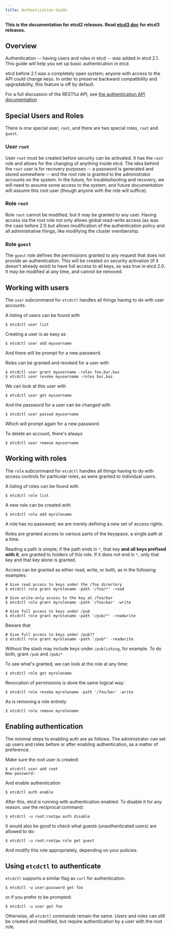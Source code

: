 ```yaml
---
title: Authentication Guide
---
```


**This is the documentation for etcd2 releases. Read [etcd3 doc][v3-docs] for etcd3 releases.**

[v3-docs]: ../docs.md#documentation

## Overview

Authentication -- having users and roles in etcd -- was added in etcd 2.1. This guide will help you set up basic authentication in etcd.

etcd before 2.1 was a completely open system; anyone with access to the API could change keys. In order to preserve backward compatibility and upgradability, this feature is off by default.

For a full discussion of the RESTful API, see [the authentication API documentation][auth-api]

## Special Users and Roles

There is one special user, `root`, and there are two special roles, `root` and `guest`.

### User `root`

User `root` must be created before security can be activated. It has the `root` role and allows for the changing of anything inside etcd. The idea behind the `root` user is for recovery purposes -- a password is generated and stored somewhere -- and the root role is granted to the administrator accounts on the system. In the future, for troubleshooting and recovery, we will need to assume some access to the system, and future documentation will assume this root user (though anyone with the role will suffice).

### Role `root`

Role `root` cannot be modified, but it may be granted to any user. Having access via the root role not only allows global read-write access (as was the case before 2.1) but allows modification of the authentication policy and all administrative things, like modifying the cluster membership.

### Role `guest`

The `guest` role defines the permissions granted to any request that does not provide an authentication. This will be created on security activation (if it doesn't already exist) to have full access to all keys, as was true in etcd 2.0. It may be modified at any time, and cannot be removed.

## Working with users

The `user` subcommand for `etcdctl` handles all things having to do with user accounts.

A listing of users can be found with

```
$ etcdctl user list
```

Creating a user is as easy as

```
$ etcdctl user add myusername
```

And there will be prompt for a new password.

Roles can be granted and revoked for a user with

```
$ etcdctl user grant myusername -roles foo,bar,baz
$ etcdctl user revoke myusername -roles bar,baz
```

We can look at this user with

```
$ etcdctl user get myusername
```

And the password for a user can be changed with

```
$ etcdctl user passwd myusername
```

Which will prompt again for a new password.

To delete an account, there's always
```
$ etcdctl user remove myusername
```


## Working with roles

The `role` subcommand for `etcdctl` handles all things having to do with access controls for particular roles, as were granted to individual users.

A listing of roles can be found with

```
$ etcdctl role list
```

A new role can be created with

```
$ etcdctl role add myrolename
```

A role has no password; we are merely defining a new set of access rights.

Roles are granted access to various parts of the keyspace, a single path at a time.

Reading a path is simple; if the path ends in `*`, that key **and all keys prefixed with it**, are granted to holders of this role. If it does not end in `*`, only that key and that key alone is granted.

Access can be granted as either read, write, or both, as in the following examples:

```
# Give read access to keys under the /foo directory
$ etcdctl role grant myrolename -path '/foo/*' -read

# Give write-only access to the key at /foo/bar
$ etcdctl role grant myrolename -path '/foo/bar' -write

# Give full access to keys under /pub
$ etcdctl role grant myrolename -path '/pub/*' -readwrite
```

Beware that

```
# Give full access to keys under /pub??
$ etcdctl role grant myrolename -path '/pub*' -readwrite
```

Without the slash may include keys under `/publishing`, for example. To do both, grant `/pub` and `/pub/*`

To see what's granted, we can look at the role at any time:

```
$ etcdctl role get myrolename
```

Revocation of permissions is done the same logical way:

```
$ etcdctl role revoke myrolename -path '/foo/bar' -write
```

As is removing a role entirely

```
$ etcdctl role remove myrolename
```

## Enabling authentication

The minimal steps to enabling auth are as follows. The administrator can set up users and roles before or after enabling authentication, as a matter of preference.

Make sure the root user is created:

```
$ etcdctl user add root
New password:
```

And enable authentication

```
$ etcdctl auth enable
```

After this, etcd is running with authentication enabled. To disable it for any reason, use the reciprocal command:

```
$ etcdctl -u root:rootpw auth disable
```

It would also be good to check what guests (unauthenticated users) are allowed to do:
```
$ etcdctl -u root:rootpw role get guest
```

And modify this role appropriately, depending on your policies.

## Using `etcdctl` to authenticate

`etcdctl` supports a similar flag as `curl` for authentication.

```
$ etcdctl -u user:password get foo
```

or if you prefer to be prompted:

```
$ etcdctl -u user get foo
```

Otherwise, all `etcdctl` commands remain the same. Users and roles can still be created and modified, but require authentication by a user with the root role.

[auth-api]: auth_api.md
